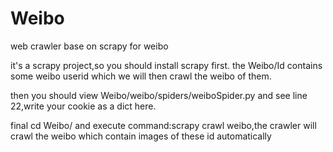 # Weibo
web crawler base on scrapy for weibo

it's a scrapy project,so you should install scrapy first.
the Weibo/Id contains some weibo userid which we will then crawl the weibo of them.

then you should view Weibo/weibo/spiders/weiboSpider.py and see line 22,write your cookie as a dict here.

final cd Weibo/ and execute command:scrapy crawl weibo,the crawler will crawl the weibo which contain images of these id automatically
